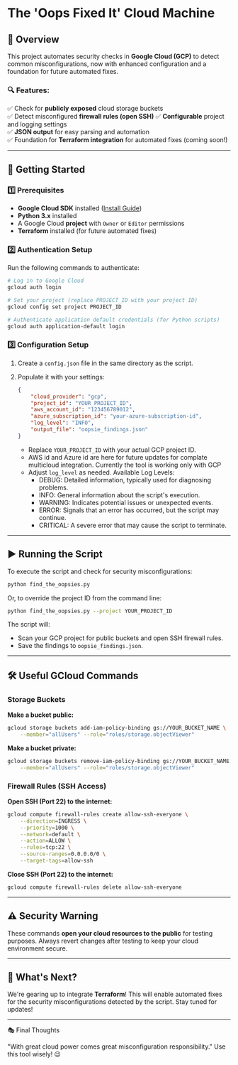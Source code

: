 
# The 'Oops Fixed It' Cloud Machine

## 📌 Overview

This project automates security checks in **Google Cloud (GCP)** to detect common misconfigurations, now with enhanced configuration and a foundation for future automated fixes.

### 🔍 Features:

✅ Check for **publicly exposed** cloud storage buckets  
✅ Detect misconfigured **firewall rules (open SSH)** ✅ **Configurable** project and logging settings  
✅ **JSON output** for easy parsing and automation  
✅ Foundation for **Terraform integration** for automated fixes (coming soon!)

---

## 🚀 Getting Started

### 1️⃣ **Prerequisites**

- **Google Cloud SDK** installed ([Install Guide](https://cloud.google.com/sdk/docs/install))
- **Python 3.x** installed
- A Google Cloud **project** with `Owner` or `Editor` permissions
- **Terraform** installed (for future automated fixes)

### 2️⃣ **Authentication Setup**

Run the following commands to authenticate:

```sh
# Log in to Google Cloud
gcloud auth login

# Set your project (replace PROJECT_ID with your project ID)
gcloud config set project PROJECT_ID

# Authenticate application default credentials (for Python scripts)
gcloud auth application-default login
```

### 3️⃣ **Configuration Setup**

1.  Create a `config.json` file in the same directory as the script.
2.  Populate it with your settings:

    ```json
    {
        "cloud_provider": "gcp",
        "project_id": "YOUR_PROJECT_ID",
        "aws_account_id": "123456789012", 
        "azure_subscription_id": "your-azure-subscription-id",
        "log_level": "INFO", 
        "output_file": "oopsie_findings.json"
    }
    ```

    * Replace `YOUR_PROJECT_ID` with your actual GCP project ID.
    * AWS id and Azure id are here for future updates for complate multicloud integration. Currently the tool is working only with GCP
    * Adjust `log_level` as needed. 
    Available Log Levels:
         *  DEBUG: Detailed information, typically used for diagnosing problems.
         *  INFO: General information about the script's execution.
         *  WARNING: Indicates potential issues or unexpected events.
         *  ERROR: Signals that an error has occurred, but the script may continue.
         *  CRITICAL: A severe error that may cause the script to terminate.

---

## ▶️ Running the Script

To execute the script and check for security misconfigurations:

```sh
python find_the_oopsies.py
```

Or, to override the project ID from the command line:

```sh
python find_the_oopsies.py --project YOUR_PROJECT_ID
```

The script will:

-   Scan your GCP project for public buckets and open SSH firewall rules.
-   Save the findings to `oopsie_findings.json`.

---

## 🛠️ Useful GCloud Commands

### **Storage Buckets**

**Make a bucket public:**

```sh
gcloud storage buckets add-iam-policy-binding gs://YOUR_BUCKET_NAME \
    --member="allUsers" --role="roles/storage.objectViewer"
```

**Make a bucket private:**

```sh
gcloud storage buckets remove-iam-policy-binding gs://YOUR_BUCKET_NAME \
    --member="allUsers" --role="roles/storage.objectViewer"
```

### **Firewall Rules** (SSH Access)

**Open SSH (Port 22) to the internet:**

```sh
gcloud compute firewall-rules create allow-ssh-everyone \
    --direction=INGRESS \
    --priority=1000 \
    --network=default \
    --action=ALLOW \
    --rules=tcp:22 \
    --source-ranges=0.0.0.0/0 \
    --target-tags=allow-ssh
```

**Close SSH (Port 22) to the internet:**

```sh
gcloud compute firewall-rules delete allow-ssh-everyone
```

---

## ⚠️ Security Warning

These commands **open your cloud resources to the public** for testing purposes. Always revert changes after testing to keep your cloud environment secure.

---

## 🚀 What's Next?

We're gearing up to integrate **Terraform**! This will enable automated fixes for the security misconfigurations detected by the script. Stay tuned for updates!

---

🎭 Final Thoughts

"With great cloud power comes great misconfiguration responsibility." Use this tool wisely! 😉
